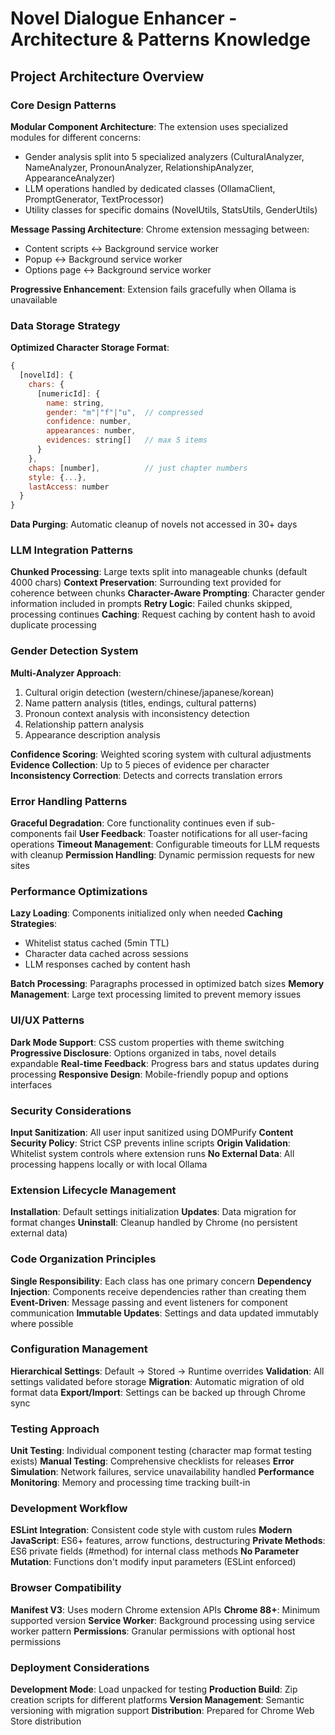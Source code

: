 # Novel Dialogue Enhancer - Architecture & Patterns Knowledge

## Project Architecture Overview

### Core Design Patterns

**Modular Component Architecture**: The extension uses specialized modules for different concerns:

- Gender analysis split into 5 specialized analyzers (CulturalAnalyzer, NameAnalyzer, PronounAnalyzer, RelationshipAnalyzer, AppearanceAnalyzer)
- LLM operations handled by dedicated classes (OllamaClient, PromptGenerator, TextProcessor)
- Utility classes for specific domains (NovelUtils, StatsUtils, GenderUtils)

**Message Passing Architecture**: Chrome extension messaging between:

- Content scripts ↔ Background service worker
- Popup ↔ Background service worker  
- Options page ↔ Background service worker

**Progressive Enhancement**: Extension fails gracefully when Ollama is unavailable

### Data Storage Strategy

**Optimized Character Storage Format**:

```javascript
{
  [novelId]: {
    chars: {
      [numericId]: {
        name: string,
        gender: "m"|"f"|"u",  // compressed
        confidence: number,
        appearances: number,
        evidences: string[]   // max 5 items
      }
    },
    chaps: [number],          // just chapter numbers
    style: {...},
    lastAccess: number
  }
}
```

**Data Purging**: Automatic cleanup of novels not accessed in 30+ days

### LLM Integration Patterns

**Chunked Processing**: Large texts split into manageable chunks (default 4000 chars)
**Context Preservation**: Surrounding text provided for coherence between chunks
**Character-Aware Prompting**: Character gender information included in prompts
**Retry Logic**: Failed chunks skipped, processing continues
**Caching**: Request caching by content hash to avoid duplicate processing

### Gender Detection System

**Multi-Analyzer Approach**:

1. Cultural origin detection (western/chinese/japanese/korean)
2. Name pattern analysis (titles, endings, cultural patterns)
3. Pronoun context analysis with inconsistency detection
4. Relationship pattern analysis
5. Appearance description analysis

**Confidence Scoring**: Weighted scoring system with cultural adjustments
**Evidence Collection**: Up to 5 pieces of evidence per character
**Inconsistency Correction**: Detects and corrects translation errors

### Error Handling Patterns

**Graceful Degradation**: Core functionality continues even if sub-components fail
**User Feedback**: Toaster notifications for all user-facing operations
**Timeout Management**: Configurable timeouts for LLM requests with cleanup
**Permission Handling**: Dynamic permission requests for new sites

### Performance Optimizations

**Lazy Loading**: Components initialized only when needed
**Caching Strategies**:

- Whitelist status cached (5min TTL)
- Character data cached across sessions
- LLM responses cached by content hash

**Batch Processing**: Paragraphs processed in optimized batch sizes
**Memory Management**: Large text processing limited to prevent memory issues

### UI/UX Patterns

**Dark Mode Support**: CSS custom properties with theme switching
**Progressive Disclosure**: Options organized in tabs, novel details expandable
**Real-time Feedback**: Progress bars and status updates during processing
**Responsive Design**: Mobile-friendly popup and options interfaces

### Security Considerations

**Input Sanitization**: All user input sanitized using DOMPurify
**Content Security Policy**: Strict CSP prevents inline scripts
**Origin Validation**: Whitelist system controls where extension runs
**No External Data**: All processing happens locally or with local Ollama

### Extension Lifecycle Management

**Installation**: Default settings initialization
**Updates**: Data migration for format changes
**Uninstall**: Cleanup handled by Chrome (no persistent external data)

### Code Organization Principles

**Single Responsibility**: Each class has one primary concern
**Dependency Injection**: Components receive dependencies rather than creating them
**Event-Driven**: Message passing and event listeners for component communication
**Immutable Updates**: Settings and data updated immutably where possible

### Configuration Management

**Hierarchical Settings**: Default → Stored → Runtime overrides
**Validation**: All settings validated before storage
**Migration**: Automatic migration of old format data
**Export/Import**: Settings can be backed up through Chrome sync

### Testing Approach

**Unit Testing**: Individual component testing (character map format testing exists)
**Manual Testing**: Comprehensive checklists for releases
**Error Simulation**: Network failures, service unavailability handled
**Performance Monitoring**: Memory and processing time tracking built-in

### Development Workflow

**ESLint Integration**: Consistent code style with custom rules
**Modern JavaScript**: ES6+ features, arrow functions, destructuring
**Private Methods**: ES6 private fields (#method) for internal class methods
**No Parameter Mutation**: Functions don't modify input parameters (ESLint enforced)

### Browser Compatibility

**Manifest V3**: Uses modern Chrome extension APIs
**Chrome 88+**: Minimum supported version
**Service Worker**: Background processing using service worker pattern
**Permissions**: Granular permissions with optional host permissions

### Deployment Considerations

**Development Mode**: Load unpacked for testing
**Production Build**: Zip creation scripts for different platforms
**Version Management**: Semantic versioning with migration support
**Distribution**: Prepared for Chrome Web Store distribution
